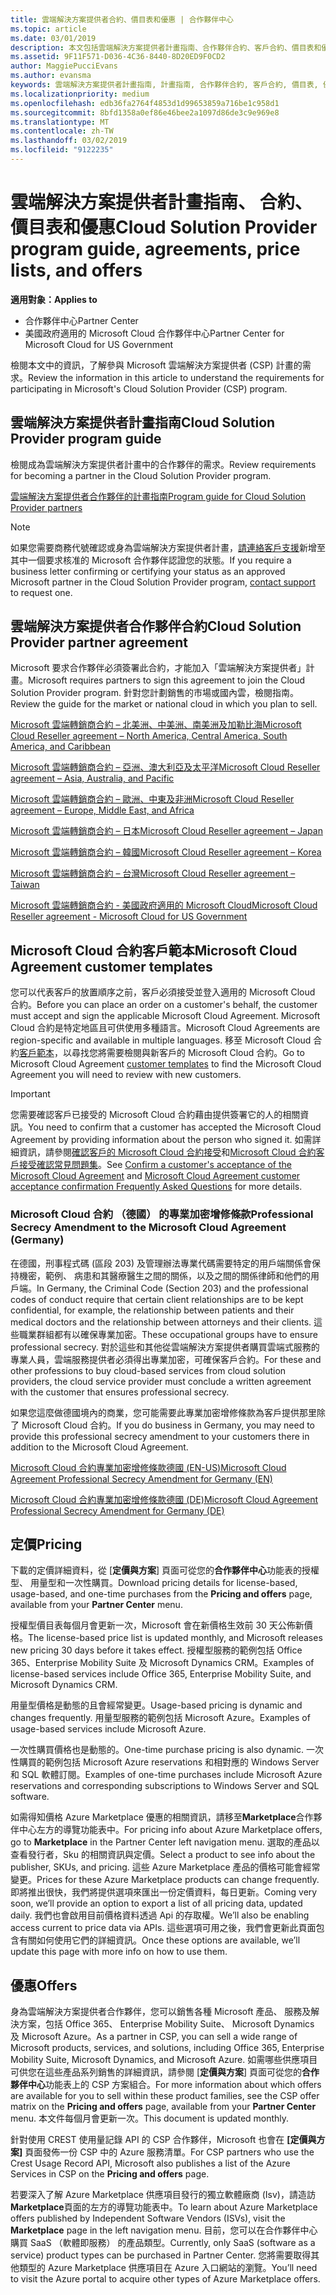 ```yaml
---
title: 雲端解決方案提供者合約、價目表和優惠 | 合作夥伴中心
ms.topic: article
ms.date: 03/01/2019
description: 本文包括雲端解決方案提供者計畫指南、合作夥伴合約、客戶合約、價目表和優惠連結。
ms.assetid: 9F11F571-D036-4C36-8440-8D20ED9F0CD2
author: MaggiePucciEvans
ms.author: evansma
keywords: 雲端解決方案提供者計畫指南, 計畫指南, 合作夥伴合約, 客戶合約, 價目表, 優惠
ms.localizationpriority: medium
ms.openlocfilehash: edb36fa2764f4853d1d99653859a716be1c958d1
ms.sourcegitcommit: 8bfd1358a0ef86e46bee2a1097d86de3c9e969e8
ms.translationtype: MT
ms.contentlocale: zh-TW
ms.lasthandoff: 03/02/2019
ms.locfileid: "9122235"
---
```

# <a name="cloud-solution-provider-program-guide-agreements-price-lists-and-offers"></a><span data-ttu-id="12343-104">雲端解決方案提供者計畫指南、 合約、 價目表和優惠</span><span class="sxs-lookup"><span data-stu-id="12343-104">Cloud Solution Provider program guide, agreements, price lists, and offers</span></span>

**<span data-ttu-id="12343-105">適用對象：</span><span class="sxs-lookup"><span data-stu-id="12343-105">Applies to</span></span>**

-  <span data-ttu-id="12343-106">合作夥伴中心</span><span class="sxs-lookup"><span data-stu-id="12343-106">Partner Center</span></span>
-  <span data-ttu-id="12343-107">美國政府適用的 Microsoft Cloud 合作夥伴中心</span><span class="sxs-lookup"><span data-stu-id="12343-107">Partner Center for Microsoft Cloud for US Government</span></span>


<span data-ttu-id="12343-108">檢閱本文中的資訊，了解參與 Microsoft 雲端解決方案提供者 (CSP) 計畫的需求。</span><span class="sxs-lookup"><span data-stu-id="12343-108">Review the information in this article to understand the requirements for participating in Microsoft's Cloud Solution Provider (CSP) program.</span></span> 

## <a name="cloud-solution-provider-program-guide"></a><span data-ttu-id="12343-109">雲端解決方案提供者計畫指南</span><span class="sxs-lookup"><span data-stu-id="12343-109">Cloud Solution Provider program guide</span></span>

<span data-ttu-id="12343-110">檢閱成為雲端解決方案提供者計畫中的合作夥伴的需求。</span><span class="sxs-lookup"><span data-stu-id="12343-110">Review requirements for becoming a partner in the Cloud Solution Provider program.</span></span>

[<span data-ttu-id="12343-111">雲端解決方案提供者合作夥伴的計畫指南</span><span class="sxs-lookup"><span data-stu-id="12343-111">Program guide for Cloud Solution Provider partners</span></span>](https://go.microsoft.com/fwlink/p/?LinkId=617100)

>[!Note]
><span data-ttu-id="12343-112">如果您需要商務代號確認或身為雲端解決方案提供者計畫，[請連絡客戶支援](https://partner.microsoft.com/pcv/servicerequests/create)新增至其中一個要求核准的 Microsoft 合作夥伴認證您的狀態。</span><span class="sxs-lookup"><span data-stu-id="12343-112">If you require a business letter confirming or certifying your status as an approved Microsoft partner in the Cloud Solution Provider program, [contact support](https://partner.microsoft.com/pcv/servicerequests/create) to request one.</span></span>

## <a name="cloud-solution-provider-partner-agreement"></a><span data-ttu-id="12343-113">雲端解決方案提供者合作夥伴合約</span><span class="sxs-lookup"><span data-stu-id="12343-113">Cloud Solution Provider partner agreement</span></span>

<span data-ttu-id="12343-114">Microsoft 要求合作夥伴必須簽署此合約，才能加入「雲端解決方案提供者」計畫。</span><span class="sxs-lookup"><span data-stu-id="12343-114">Microsoft requires partners to sign this agreement to join the Cloud Solution Provider program.</span></span> <span data-ttu-id="12343-115">針對您計劃銷售的市場或國內雲，檢閱指南。</span><span class="sxs-lookup"><span data-stu-id="12343-115">Review the guide for the market or national cloud in which you plan to sell.</span></span>

[<span data-ttu-id="12343-116">Microsoft 雲端轉銷商合約 – 北美洲、中美洲、南美洲及加勒比海</span><span class="sxs-lookup"><span data-stu-id="12343-116">Microsoft Cloud Reseller agreement – North America, Central America, South America, and Caribbean</span></span>](https://download.microsoft.com/download/2/C/8/2C8CAC17-FCE7-4F51-9556-4D77C7022DF5/MCRA2018_AOC_ENG_Sep2018_CR.pdf)

[<span data-ttu-id="12343-117">Microsoft 雲端轉銷商合約 – 亞洲、澳大利亞及太平洋</span><span class="sxs-lookup"><span data-stu-id="12343-117">Microsoft Cloud Reseller agreement – Asia, Australia, and Pacific</span></span>](https://download.microsoft.com/download/2/C/8/2C8CAC17-FCE7-4F51-9556-4D77C7022DF5/MCRA2018_APOC_ENG_Mar2019_CR.pdf)

[<span data-ttu-id="12343-118">Microsoft 雲端轉銷商合約 – 歐洲、中東及非洲</span><span class="sxs-lookup"><span data-stu-id="12343-118">Microsoft Cloud Reseller agreement – Europe, Middle East, and Africa</span></span>](https://download.microsoft.com/download/2/C/8/2C8CAC17-FCE7-4F51-9556-4D77C7022DF5/MCRA2018_EOC_ENG_Sep2018_CR.pdf)

[<span data-ttu-id="12343-119">Microsoft 雲端轉銷商合約 – 日本</span><span class="sxs-lookup"><span data-stu-id="12343-119">Microsoft Cloud Reseller agreement – Japan</span></span>](https://download.microsoft.com/download/2/C/8/2C8CAC17-FCE7-4F51-9556-4D77C7022DF5/MCRA2018_JPN_ENG_Sep2018_CR.pdf)

[<span data-ttu-id="12343-120">Microsoft 雲端轉銷商合約 – 韓國</span><span class="sxs-lookup"><span data-stu-id="12343-120">Microsoft Cloud Reseller agreement – Korea</span></span>](https://download.microsoft.com/download/2/C/8/2C8CAC17-FCE7-4F51-9556-4D77C7022DF5/MCRA2018_KOR_ENG_Sep2018_CR.pdf)

[<span data-ttu-id="12343-121">Microsoft 雲端轉銷商合約 – 台灣</span><span class="sxs-lookup"><span data-stu-id="12343-121">Microsoft Cloud Reseller agreement – Taiwan</span></span>](https://download.microsoft.com/download/2/C/8/2C8CAC17-FCE7-4F51-9556-4D77C7022DF5/MCRA2018_TAI_ENG_Sep2018_CR.pdf)

[<span data-ttu-id="12343-122">Microsoft 雲端轉銷商合約 - 美國政府適用的 Microsoft Cloud</span><span class="sxs-lookup"><span data-stu-id="12343-122">Microsoft Cloud Reseller agreement - Microsoft Cloud for US Government</span></span>](https://download.microsoft.com/download/2/C/8/2C8CAC17-FCE7-4F51-9556-4D77C7022DF5/MCRA2018_AOC_USGCC_ENG_Feb2019_CR.pdf)

## <a name="microsoft-cloud-agreement-customer-templates"></a><span data-ttu-id="12343-123">Microsoft Cloud 合約客戶範本</span><span class="sxs-lookup"><span data-stu-id="12343-123">Microsoft Cloud Agreement customer templates</span></span>

<span data-ttu-id="12343-124">您可以代表客戶的放置順序之前，客戶必須接受並登入適用的 Microsoft Cloud 合約。</span><span class="sxs-lookup"><span data-stu-id="12343-124">Before you can place an order on a customer's behalf, the customer must accept and sign the applicable Microsoft Cloud Agreement.</span></span> <span data-ttu-id="12343-125">Microsoft Cloud 合約是特定地區且可供使用多種語言。</span><span class="sxs-lookup"><span data-stu-id="12343-125">Microsoft Cloud Agreements are region-specific and available in multiple languages.</span></span> <span data-ttu-id="12343-126">移至 Microsoft Cloud 合約[客戶範本](agreements.md)，以尋找您將需要檢閱與新客戶的 Microsoft Cloud 合約。</span><span class="sxs-lookup"><span data-stu-id="12343-126">Go to Microsoft Cloud Agreement [customer templates](agreements.md) to find the Microsoft Cloud Agreement you will need to review with new customers.</span></span>

>[!IMPORTANT]
><span data-ttu-id="12343-127">您需要確認客戶已接受的 Microsoft Cloud 合約藉由提供簽署它的人的相關資訊。</span><span class="sxs-lookup"><span data-stu-id="12343-127">You need to confirm that a customer has accepted the Microsoft Cloud Agreement by providing information about the person who signed it.</span></span> <span data-ttu-id="12343-128">如需詳細資訊，請參閱[確認客戶的 Microsoft Cloud 合約接受](confirm-consent.md)和[Microsoft Cloud 合約客戶接受確認常見問題集](confirm-consent-faq.md)。</span><span class="sxs-lookup"><span data-stu-id="12343-128">See [Confirm a customer's acceptance of the Microsoft Cloud Agreement](confirm-consent.md) and [Microsoft Cloud Agreement customer acceptance confirmation Frequently Asked Questions](confirm-consent-faq.md) for more details.</span></span>

### <a name="professional-secrecy-amendment-to-the-microsoft-cloud-agreement-germany"></a><span data-ttu-id="12343-129">Microsoft Cloud 合約 （德國） 的專業加密增修條款</span><span class="sxs-lookup"><span data-stu-id="12343-129">Professional Secrecy Amendment to the Microsoft Cloud Agreement (Germany)</span></span>

<span data-ttu-id="12343-130">在德國，刑事程式碼 (區段 203) 及管理辦法專業代碼需要特定的用戶端關係會保持機密，範例、 病患和其醫療醫生之間的關係，以及之間的關係律師和他們的用戶端。</span><span class="sxs-lookup"><span data-stu-id="12343-130">In Germany, the Criminal Code (Section 203) and the professional codes of conduct require that certain client relationships are to be kept confidential, for example, the relationship between patients and their medical doctors and the relationship between attorneys and their clients.</span></span> <span data-ttu-id="12343-131">這些職業群組都有以確保專業加密。</span><span class="sxs-lookup"><span data-stu-id="12343-131">These occupational groups have to ensure professional secrecy.</span></span> <span data-ttu-id="12343-132">對於這些和其他從雲端解決方案提供者購買雲端式服務的專業人員，雲端服務提供者必須得出專業加密，可確保客戶合約。</span><span class="sxs-lookup"><span data-stu-id="12343-132">For these and other professions to buy cloud-based services from cloud solution providers, the cloud service provider must conclude a written agreement with the customer that ensures professional secrecy.</span></span> 

<span data-ttu-id="12343-133">如果您這麼做德國境內的商業，您可能需要此專業加密增修條款為客戶提供那里除了 Microsoft Cloud 合約。</span><span class="sxs-lookup"><span data-stu-id="12343-133">If you do business in Germany, you may need to provide this professional secrecy amendment to your customers there in addition to the Microsoft Cloud Agreement.</span></span>

[<span data-ttu-id="12343-134">Microsoft Cloud 合約專業加密增修條款德國 (EN-US)</span><span class="sxs-lookup"><span data-stu-id="12343-134">Microsoft Cloud Agreement Professional Secrecy Amendment for Germany (EN)</span></span>](https://go.microsoft.com/fwlink/?linkid=2030827&clcid=0x409)

[<span data-ttu-id="12343-135">Microsoft Cloud 合約專業加密增修條款德國 (DE)</span><span class="sxs-lookup"><span data-stu-id="12343-135">Microsoft Cloud Agreement Professional Secrecy Amendment for Germany (DE)</span></span>](https://go.microsoft.com/fwlink/?linkid=2030827&clcid=0x407)


## <a name="pricing"></a><span data-ttu-id="12343-136">定價</span><span class="sxs-lookup"><span data-stu-id="12343-136">Pricing</span></span>


<span data-ttu-id="12343-137">下載的定價詳細資料，從 [**定價與方案**] 頁面可從您的**合作夥伴中心**功能表的授權型、 用量型和一次性購買。</span><span class="sxs-lookup"><span data-stu-id="12343-137">Download pricing details for license-based, usage-based, and one-time purchases from the **Pricing and offers** page, available from your **Partner Center** menu.</span></span> 

<span data-ttu-id="12343-138">授權型價目表每個月會更新一次，Microsoft 會在新價格生效前 30 天公佈新價格。</span><span class="sxs-lookup"><span data-stu-id="12343-138">The license-based price list is updated monthly, and Microsoft releases new pricing 30 days before it takes effect.</span></span> <span data-ttu-id="12343-139">授權型服務的範例包括 Office 365、Enterprise Mobility Suite 及 Microsoft Dynamics CRM。</span><span class="sxs-lookup"><span data-stu-id="12343-139">Examples of license-based services include Office 365, Enterprise Mobility Suite, and Microsoft Dynamics CRM.</span></span> 

<span data-ttu-id="12343-140">用量型價格是動態的且會經常變更。</span><span class="sxs-lookup"><span data-stu-id="12343-140">Usage-based pricing is dynamic and changes frequently.</span></span> <span data-ttu-id="12343-141">用量型服務的範例包括 Microsoft Azure。</span><span class="sxs-lookup"><span data-stu-id="12343-141">Examples of usage-based services include Microsoft Azure.</span></span>

<span data-ttu-id="12343-142">一次性購買價格也是動態的。</span><span class="sxs-lookup"><span data-stu-id="12343-142">One-time purchase pricing is also dynamic.</span></span> <span data-ttu-id="12343-143">一次性購買的範例包括 Microsoft Azure reservations 和相對應的 Windows Server 和 SQL 軟體訂閱。</span><span class="sxs-lookup"><span data-stu-id="12343-143">Examples of one-time purchases include Microsoft Azure reservations and corresponding subscriptions to Windows Server and SQL software.</span></span> 

<span data-ttu-id="12343-144">如需得知價格 Azure Marketplace 優惠的相關資訊，請移至**Marketplace**合作夥伴中心左方的導覽功能表中。</span><span class="sxs-lookup"><span data-stu-id="12343-144">For pricing info about Azure Marketplace offers, go to **Marketplace** in the Partner Center left navigation menu.</span></span> <span data-ttu-id="12343-145">選取的產品以查看發行者，Sku 的相關資訊與定價。</span><span class="sxs-lookup"><span data-stu-id="12343-145">Select a product to see info about the publisher, SKUs, and pricing.</span></span> <span data-ttu-id="12343-146">這些 Azure Marketplace 產品的價格可能會經常變更。</span><span class="sxs-lookup"><span data-stu-id="12343-146">Prices for these Azure Marketplace products can change frequently.</span></span> <span data-ttu-id="12343-147">即將推出很快，我們將提供選項來匯出一份定價資料，每日更新。</span><span class="sxs-lookup"><span data-stu-id="12343-147">Coming very soon, we’ll provide an option to export a list of all pricing data, updated daily.</span></span> <span data-ttu-id="12343-148">我們也會啟用目前價格資料透過 Api 的存取權。</span><span class="sxs-lookup"><span data-stu-id="12343-148">We’ll also be enabling access current to price data via APIs.</span></span> <span data-ttu-id="12343-149">這些選項可用之後，我們會更新此頁面包含有關如何使用它們的詳細資訊。</span><span class="sxs-lookup"><span data-stu-id="12343-149">Once these options are available, we’ll update this page with more info on how to use them.</span></span>

## <a name="offers"></a><span data-ttu-id="12343-150">優惠</span><span class="sxs-lookup"><span data-stu-id="12343-150">Offers</span></span>


<span data-ttu-id="12343-151">身為雲端解決方案提供者合作夥伴，您可以銷售各種 Microsoft 產品、 服務及解決方案，包括 Office 365、 Enterprise Mobility Suite、 Microsoft Dynamics 及 Microsoft Azure。</span><span class="sxs-lookup"><span data-stu-id="12343-151">As a partner in CSP, you can sell a wide range of Microsoft products, services, and solutions, including Office 365, Enterprise Mobility Suite, Microsoft Dynamics, and Microsoft Azure.</span></span> <span data-ttu-id="12343-152">如需哪些供應項目可供您在這些產品系列銷售的詳細資訊，請參閱 [**定價與方案**] 頁面可從您的**合作夥伴中心**功能表上的 CSP 方案組合。</span><span class="sxs-lookup"><span data-stu-id="12343-152">For more information about which offers are available for you to sell within these product families, see the CSP offer matrix on the **Pricing and offers** page, available from your **Partner Center** menu.</span></span> <span data-ttu-id="12343-153">本文件每個月會更新一次。</span><span class="sxs-lookup"><span data-stu-id="12343-153">This document is updated monthly.</span></span>

<span data-ttu-id="12343-154">針對使用 CREST 使用量記錄 API 的 CSP 合作夥伴，Microsoft 也會在 **\[定價與方案\]** 頁面發佈一份 CSP 中的 Azure 服務清單。</span><span class="sxs-lookup"><span data-stu-id="12343-154">For CSP partners who use the Crest Usage Record API, Microsoft also publishes a list of the Azure Services in CSP on the **Pricing and offers** page.</span></span>

<span data-ttu-id="12343-155">若要深入了解 Azure Marketplace 供應項目發行的獨立軟體廠商 (Isv)，請造訪**Marketplace**頁面的左方的導覽功能表中。</span><span class="sxs-lookup"><span data-stu-id="12343-155">To learn about Azure Marketplace offers published by Independent Software Vendors  (ISVs), visit the **Marketplace** page in the left navigation menu.</span></span> <span data-ttu-id="12343-156">目前，您可以在合作夥伴中心購買 SaaS （軟體即服務） 的產品類型。</span><span class="sxs-lookup"><span data-stu-id="12343-156">Currently, only SaaS (software as a service) product types can be purchased in Partner Center.</span></span> <span data-ttu-id="12343-157">您將需要取得其他類型的 Azure Marketplace 供應項目在 Azure 入口網站的瀏覽。</span><span class="sxs-lookup"><span data-stu-id="12343-157">You’ll need to visit the Azure portal to acquire other types of Azure Marketplace offers.</span></span>


